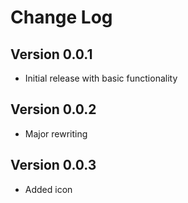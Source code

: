 # Change Log

## Version 0.0.1

- Initial release with basic functionality

## Version 0.0.2

- Major rewriting

## Version 0.0.3

- Added icon